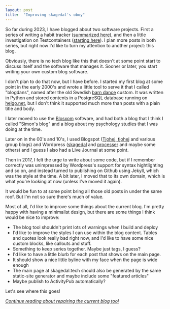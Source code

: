 ```yaml
---
layout: post
title:  "Improving skagedal's oboy"
---
```

So far during 2023, I have blogged about two software projects. First a series of writing a habit tracker ([summarized here](/posts/2023-01-29-habit-tracker-so-far)), and then a little investigation on Testcontainers ([starting here](/posts/2023-01-30-test-containers-and-colima)). I plan more posts in both series, but right now I'd like to turn my attention to another project: this blog. 

Obviously, there is no tech blog like this that doesn't at some point start to discuss itself and the software that manages it. Sooner or later, you start writing your own custom blog software.

I don't plan to do that now, but I have before. I started my first blog at some point in the early 2000's and wrote a little tool to serve it that I called "blogdans", named after the old Swedish [barn dance](https://sv.wikipedia.org/wiki/Logdans) custom. It was written in Python and stored contents in a PostgreSQL database running on [helgo.net](http://helgo.net/simon/), but I don't think it supported much more than posts with a plain title and body.

I later moved to use the [Blosxom](https://en.wikipedia.org/wiki/Blosxom) software, and had both a blog that I think I called "Simon's blog" and a blog about my psychology studies that I was doing at the time. 

Later on in the 00's and 10's, I used Blogspot ([Tjohej, tjohej](http://tjohejtjohej.blogspot.com/) and various group blogs) and Wordpress ([skagedal](https://skagedal.wordpress.com/) and [processer](https://processer.wordpress.com/) and maybe some others) and I guess I also had a Live Journal at some point. 

Then in 2017, I felt the urge to write about some code, but if I remember correctly was unimpressed by Wordpress's support for syntax hightlighting and so on, and instead turned to publishing on Github using Jekyll, which was the style at the time.  A bit later, I moved that to its own domain, which is what you're looking at now (unless I've moved it again). 

It would be fun to at some point bring all those old posts in under the same roof. But I'm not so sure there's much of value. 

Most of all, I'd like to improve some things about the current blog. I'm pretty happy with having a minimalist design, but there are some things I think would be nice to improve:

* The blog tool shouldn't print lots of warnings when I build and deploy
* I'd like to improve the styles I can use within the blog content. Tables and quotes look really bad right now, and I'd like to have some nice custom blocks, like callouts and stuff.  
* Something to keep series together. Maybe just tags, I guess?
* I'd like to have a little blurb for each post that shows on the main page. 
* It should show a nice little byline with my face when the page is wide enough
* The main page at skagedal.tech should also be generated by the same static-site generator and maybe include some "featured articles"
* Maybe publish to ActivityPub automatically?

Let's see where this goes!

_[Continue reading about repairing the current blog tool](/posts/2023-02-08-fixing-my-blog)_